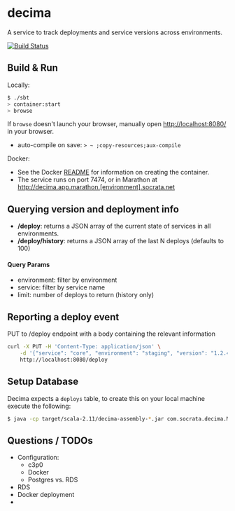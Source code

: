 # decima #
A service to track deployments and service versions across environments.

[![Build Status](https://travis-ci.org/socrata-platform/decima.svg?branch=master)](https://travis-ci.org/socrata-platform/decima)

## Build & Run ##

Locally:
```sh
$ ./sbt
> container:start
> browse
```

If `browse` doesn't launch your browser, manually open [http://localhost:8080/](http://localhost:8080/) in your browser.

* auto-compile on save: `> ~ ;copy-resources;aux-compile`

Docker:
* See the Docker [README](docker/README.md) for information on creating the container.
* The service runs on port 7474, or in Marathon at http://decima.app.marathon.[environment].socrata.net

## Querying version and deployment info ##
* **/deploy**: returns a JSON array of the current state of services in all environments.
* **/deploy/history**: returns a JSON array of the last N deploys (defaults to 100)

#### Query Params ####
* environment: filter by environment
* service: filter by service name
* limit: number of deploys to return (history only)

## Reporting a deploy event ##

PUT to /deploy endpoint with a body containing the relevant information
```sh
curl -X PUT -H 'Content-Type: application/json' \
    -d '{"service": "core", "environment": "staging", "version": "1.2.4", "revision": "optional", "deploy_method": "autoprod", "deployed_by": "an engineer"}' \
    http://localhost:8080/deploy
```

## Setup Database ##

Decima expects a `deploys` table, to create this on your local machine execute the following:
```bash
$ java -cp target/scala-2.11/decima-assembly-*.jar com.socrata.decima.MigrateSchema migrate
```

## Questions / TODOs ##
* Configuration:
    * c3p0
    * Docker
    * Postgres vs. RDS
* RDS
* Docker deployment
*
